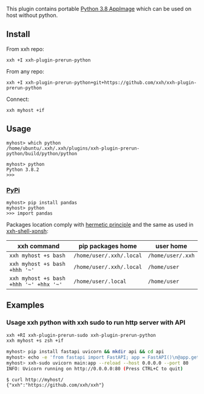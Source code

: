This plugin contains portable [Python 3.8 AppImage](https://github.com/niess/python-appimage/releases) which can be used on host without python.

## Install
From xxh repo:
```
xxh +I xxh-plugin-prerun-python
```
From any repo:
```
xxh +I xxh-plugin-prerun-python+git+https://github.com/xxh/xxh-plugin-prerun-python
```    
Connect:
```
xxh myhost +if
```
## Usage
```
myhost> which python
/home/ubuntu/.xxh/.xxh/plugins/xxh-plugin-prerun-python/build/python/python

myhost> python
Python 3.8.2 
>>>
```
### [PyPi](https://pypi.org/) 
```
myhost> pip install pandas
myhost> python 
>>> import pandas
```

Packages location comply with [hermetic principle](https://github.com/xxh/xxh/wiki#the-ideas-behind-xxh) and the same as used in [xxh-shell-xonsh](https://github.com/xxh/xxh-shell-xonsh):

| xxh command | pip packages home | user home |
| ------- | ---------- | --------- |
| `xxh myhost +s bash` | `/home/user/.xxh/.local` | `/home/user/.xxh` |
| `xxh myhost +s bash +hhh '~'` | `/home/user/.xxh/.local` | `/home/user` | 
| `xxh myhost +s bash +hhh '~' +hhx '~'` | `/home/user/.local` | `/home/user` |

## Examples 
### Usage xxh python with xxh sudo to run http server with API
```bash
xxh +RI xxh-plugin-prerun-sudo xxh-plugin-prerun-python
xxh myhost +s zsh +if

myhost> pip install fastapi uvicorn && mkdir api && cd api
myhost> echo -e 'from fastapi import FastAPI; app = FastAPI()\n@app.get("/")\ndef read_root():\n return {"xxh": "https://github.com/xxh/xxh"}' > main.py 
myhost> xxh-sudo uvicorn main:app --reload --host 0.0.0.0 --port 80                                                     
INFO: Uvicorn running on http://0.0.0.0:80 (Press CTRL+C to quit)
```
```
$ curl http://myhost/                                                                                       
{"xxh":"https://github.com/xxh/xxh"}
```
